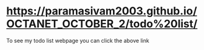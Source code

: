 # https://paramasivam2003.github.io/OCTANET_OCTOBER_2/todo%20list/

To see my todo list webpage you can click the above link

